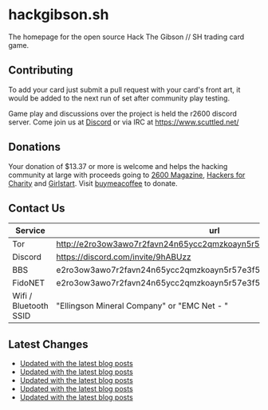 # hackgibson.sh
The homepage for the open source Hack The Gibson // SH trading card game.


## Contributing

To add your card just submit a pull request with your card's front art, it would be added to the next run of set after community play testing.

Game play and discussions over the project is held the r2600 discord server. Come join us at [Discord](https://discord.com/invite/9hABUzz) or via IRC at https://www.scuttled.net/


## Donations

Your donation of $13.37 or more is welcome and helps the hacking community at large with proceeds going to [2600 Magazine](https://2600.com/), [Hackers for Charity](https://hackersforcharity.org) and [Girlstart](https://girlstart.org).  Visit [buymeacoffee](https://www.buymeacoffee.com/hackgibson.sh) to donate.


## Contact Us

Service | url
-|-
Tor | http://e2ro3ow3awo7r2favn24n65ycc2qmzkoayn5r57e3f56nvjwdcgg32ad.onion
Discord | https://discord.com/invite/9hABUzz
BBS | e2ro3ow3awo7r2favn24n65ycc2qmzkoayn5r57e3f56nvjwdcgg32ad.onion:23
FidoNET | e2ro3ow3awo7r2favn24n65ycc2qmzkoayn5r57e3f56nvjwdcgg32ad.onion:24554
Wifi / Bluetooth SSID | "Ellingson Mineral Company" or "EMC Net - <fidonet address>"

## Latest Changes
<!-- BLOG-POST-LIST:START -->
- [Updated with the latest blog posts](https://github.com/DFW2600/hackgibson.sh/commit/e7735ccb45c9a17abe6fbba50f718f85b8a213fe)
- [Updated with the latest blog posts](https://github.com/DFW2600/hackgibson.sh/commit/d81c8764c4b9fc7015b04c3abc2d34b3167ec04a)
- [Updated with the latest blog posts](https://github.com/DFW2600/hackgibson.sh/commit/86c8a6dadc904dbf7ab14dd8555bfb1801e29e1e)
- [Updated with the latest blog posts](https://github.com/DFW2600/hackgibson.sh/commit/f99a48c3b809884bc34b8e64167a409e749bfbd3)
- [Updated with the latest blog posts](https://github.com/DFW2600/hackgibson.sh/commit/6da94e9d3f0ee5936249bce7deef1f53dc01faad)
<!-- BLOG-POST-LIST:END -->
